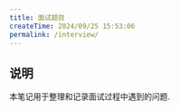 ```yaml
---
title: 面试题目
createTime: 2024/09/25 15:53:06
permalink: /interview/
---
```

## 说明

本笔记用于整理和记录面试过程中遇到的问题.